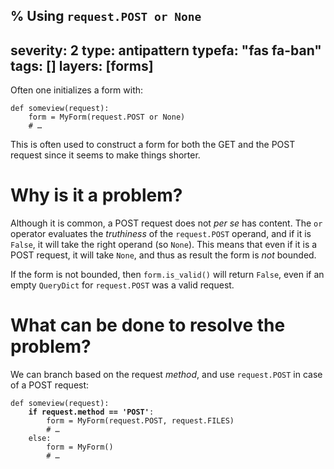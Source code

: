 % Using `request.POST or None`
---
severity: 2
type: antipattern
typefa: "fas fa-ban"
tags: []
layers: [forms]
---

Often one initializes a form with:

<pre class="python"><code>def someview(request):
    form = MyForm(request.POST or None)
    # &hellip;</code></pre>

This is often used to construct a form for both the GET and the POST request
since it seems to make things shorter.

# Why is it a problem?

Although it is common, a POST request does not *per se* has content. The `or`
operator evaluates the *truthiness* of the `request.POST` operand, and if it is
`False`, it will take the right operand (so `None`). This means that even if it
is a POST request, it will take `None`, and thus as result the form is *not*
bounded.

If the form is not bounded, then `form.is_valid()` will return `False`, even if
an empty `QueryDict` for `request.POST` was a valid request.

# What can be done to resolve the problem?

We can branch based on the request *method*, and use `request.POST` in case of a
POST request:

<pre class="python"><code>def someview(request):
    <b>if request.method == 'POST'</b>:
        form = MyForm(request.POST, request.FILES)
        # &hellip;
    else:
        form = MyForm()
        # &hellip;</code></pre>
